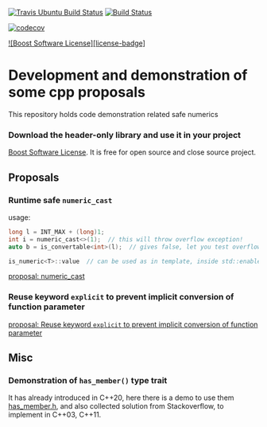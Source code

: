 [![Travis Ubuntu Build Status](https://travis-ci.org/qingfengxia/cpp_numeric_cast.svg?branch=master)](https://travis-ci.org/qingfengxia/cpp_numeric_cast.svg)   [![Build Status](https://dev.azure.com/qingfengxia-github/qingfengxia/_apis/build/status/qingfengxia.cpp_numeric_cast%20(1)?branchName=master)](https://dev.azure.com/qingfengxia-github/qingfengxia/_build/latest?definitionId=2&branchName=master)

[![codecov](https://codecov.io/gh/qingfengxia/cpp_numeric_cast/branch/master/graph/badge.svg)](https://codecov.io/gh/qingfengxia/cpp_numeric_cast)

[![Boost Software License][license-badge]](LICENSE.txt)

# Development and demonstration of some cpp proposals

This repository holds code demonstration related safe numerics

### Download the header-only library and use it in your project

[Boost Software License](https://www.boost.org/users/license.html). It is free for open source and close source project.


## Proposals
### Runtime safe `numeric_cast`

usage:
```c++
long l = INT_MAX + (long)1;
int i = numeric_cast<>(1);  // this will throw overflow exception!
auto b = is_convertable<int>(l);  // gives false, let you test overflow without using C++ exception

is_numeric<T>::value  // can be used as in template, inside std::enable_if<>
```

[proposal: numeric_cast](proposal_numeric_cast.md)

### Reuse keyword `explicit` to prevent implicit conversion of function parameter

[proposal: Reuse keyword `explicit` to prevent implicit conversion of function parameter](proposal_explicit.md)



## Misc
### Demonstration of `has_member()` type trait

It has already introduced in C++20, here there is a demo to use them  [has_member.h](has_member.h), and also collected solution from Stackoverflow, to implement in C++03, C++11.
